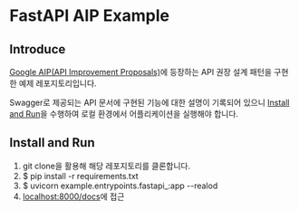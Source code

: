 # FastAPI AIP Example

## Introduce

[Google AIP(API Improvement Proposals)](https://google.aip.dev/general)에 등장하는 API 권장 설계 패턴을 구현한 예제 레포지토리입니다.

Swagger로 제공되는 API 문서에 구현된 기능에 대한 설명이 기록되어 있으니 [Install and Run](#install-and-run)을 수행하여 로컬 환경에서 어플리케이션을 실행해야 합니다.

## Install and Run

1. git clone을 활용해 해당 레포지토리를 클론합니다.
2. $ pip install -r requirements.txt
3. $ uvicorn example.entrypoints.fastapi_:app --realod
4. [localhost:8000/docs](http://localhost:8000/docs)에 접근
